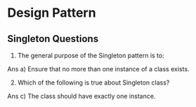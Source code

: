 # Design Pattern
## Singleton Questions
1. The general purpose of the Singleton pattern is to:

Ans a) Ensure that no more than one instance of a class exists.

2. Which of the following is true about Singleton class?

Ans c) The class should have exactly one instance.
